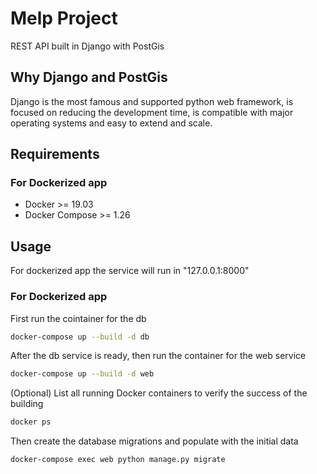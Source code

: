# Melp Project
REST API built in Django with PostGis

## Why Django and PostGis
Django is the most famous and supported python web framework, is focused on reducing the development time, is compatible with major operating systems and easy to extend and scale.

## Requirements
### For Dockerized app
- Docker >= 19.03
- Docker Compose >= 1.26

## Usage
For dockerized app the service will run in "127.0.0.1:8000"
### For Dockerized app
First run the cointainer for the db
```bash
docker-compose up --build -d db
```
After the db service is ready, then run the container for the web service 
```bash
docker-compose up --build -d web
```

(Optional) List all running Docker containers to verify the success of the building
```bash
docker ps
```

Then create the database migrations and populate with the initial data
```bash
docker-compose exec web python manage.py migrate
```
